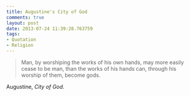 ```yaml
---
title: Augustine's City of God
comments: true
layout: post
date: 2013-07-24 11:39:28.763759
tags:
- Quotation
- Religion
---
```


> Man, by worshiping the works of his own hands, may more easily cease to be man, than the works of his hands can, through his worship of them, become gods.

Augustine, *City of God*.
